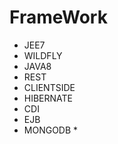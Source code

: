 FrameWork
=========
* JEE7
* WILDFLY
* JAVA8
* REST
* CLIENTSIDE
* HIBERNATE
* CDI
* EJB
* MONGODB *
